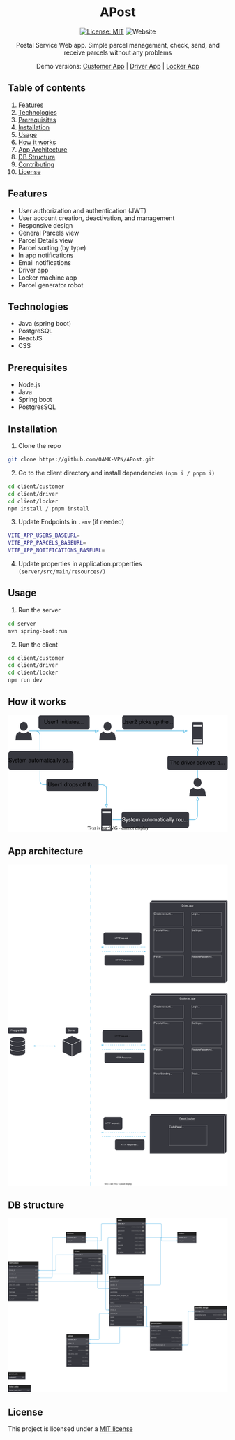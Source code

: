<h1 align = "center"> APost </h1>
<div align = "center">

[![License: MIT](https://img.shields.io/badge/License-MIT-red.svg)](https://opensource.org/licenses/MIT)
![Website](https://img.shields.io/website?url=https%3A%2F%2Fjust-apost.web.app%2F)
</div>
<p align = "center">Postal Service Web app. Simple parcel management, check, send, and receive parcels without any problems  </p>
<div align = "center">

Demo versions:
[Customer App](https://just-apost.web.app/) |
[Driver App](https://just-apost-drivers.web.app/) |
[Locker App](https://just-apost-locker.web.app/)

</div>




## Table of contents
  1. <a href="#features">Features</a> 
  2. <a href="#Technologies">Technologies</a> 
  3. <a href="#prerequisites">Prerequisites</a> 
  4. <a href="#installation">Installation</a> 
  5. <a href="#usage">Usage</a> 
  6. <a href="#how-it-works">How it works</a>
  7. <a href="#app-architecture">App Architecture</a> 
  8. <a href="#db-structure">DB Structure</a> 
  9. <a href="#contributing">Contributing</a>
  10. <a href="#License">License</a>


## Features
-  User authorization and authentication (JWT)
-  User account creation, deactivation, and management
-  Responsive design
-  General Parcels view
-  Parcel Details view
-  Parcel sorting (by type)
-  In app notifications
-  Email notifications
-  Driver app
-  Locker machine app
-  Parcel generator robot 


## Technologies
- Java (spring boot)
- PostgreSQL
- ReactJS
- CSS



## Prerequisites
- Node.js 
- Java
- Spring boot
- PostgresSQL


## Installation
1. Clone the repo
```sh
git clone https://github.com/OAMK-VPN/APost.git
```
2. Go to the client directory and install dependencies `(npm i / pnpm i)`
```sh
cd client/customer
cd client/driver
cd client/locker
npm install / pnpm install
```
3. Update Endpoints in `.env` (if needed)
```sh
VITE_APP_USERS_BASEURL=
VITE_APP_PARCELS_BASEURL=
VITE_APP_NOTIFICATIONS_BASEURL=
```
4. Update properties in application.properties `(server/src/main/resources/)`


## Usage
1. Run the server
```sh
cd server
mvn spring-boot:run
```
2. Run the client
```sh
cd client/customer
cd client/driver
cd client/locker
npm run dev
```


## How it works
<div align="center">

  ![How it works](images/How_itworks.svg)

</div>


## App architecture
<div align = "center">

  ![App architecture](images/App_architecture.svg)

</div>


## DB structure
<div align="center">
  
  ![DB structure](images/DB_st.svg)

</div>


## License
This project is licensed under a [MIT license](https://opensource.org/licenses/MIT)
